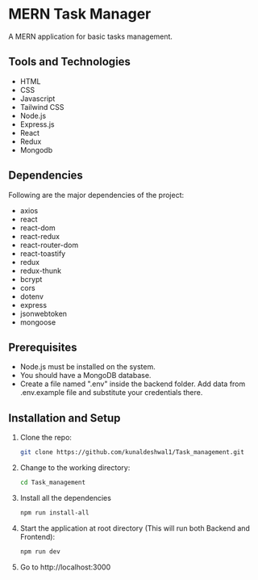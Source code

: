 # MERN Task Manager

A MERN application for basic tasks management.
## Tools and Technologies

- HTML
- CSS
- Javascript
- Tailwind CSS
- Node.js
- Express.js
- React
- Redux
- Mongodb

## Dependencies

Following are the major dependencies of the project:

- axios
- react
- react-dom
- react-redux
- react-router-dom
- react-toastify
- redux
- redux-thunk
- bcrypt
- cors
- dotenv
- express
- jsonwebtoken
- mongoose



## Prerequisites

- Node.js must be installed on the system.
- You should have a MongoDB database.
- Create a file named ".env" inside the backend folder. Add data from .env.example file and substitute your credentials there.

## Installation and Setup
1. Clone the repo:

   ```sh
   git clone https://github.com/kunaldeshwal1/Task_management.git
   ```

2. Change to the working directory:

   ```sh
   cd Task_management
   ```


3. Install all the dependencies

   ```sh
   npm run install-all
   ```

4. Start the application at root directory (This will run both Backend and Frontend):

   ```sh
   npm run dev
   ```

5. Go to http://localhost:3000
